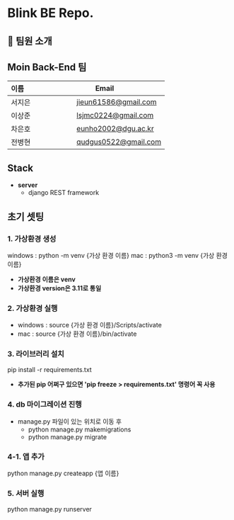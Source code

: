 # Blink BE Repo.
## 👋 팀원 소개
## Moin Back-End 팀
| 이름                        |Email               |
|-----------------------------|--------------------|
| 서지은     | jieun61586@gmail.com |
|이상준    | lsjmc0224@gmail.com |
| 차은호     | eunho2002@dgu.ac.kr |
|전병현    | qudgus0522@gmail.com |
## Stack
- **server**  
    - django REST framework
## 초기 셋팅
### 1. 가상환경 생성
windows : python -m venv {가상 환경 이름}
mac : python3 -m venv {가상 환경 이름}
- **가상환경 이름은 venv**
- **가상환경 version은 3.11로 통일**
### 2. 가상환경 실행
- windows : source {가상 환경 이름}/Scripts/activate
- mac : source {가상 환경 이름}/bin/activate
### 3. 라이브러리 설치
pip install -r requirements.txt
- **추가된 pip 어쩌구 있으면 'pip freeze > requirements.txt' 명령어 꼭 사용**
### 4. db 마이그레이션 진행
- manage.py 파일이 있는 위치로 이동 후  
    - python manage.py makemigrations  
    - python manage.py migrate
### 4-1. 앱 추가
python manage.py createapp {앱 이름}
### 5. 서버 실행
python manage.py runserver
